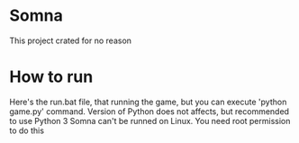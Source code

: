 # Somna
This project crated for no reason

# How to run
Here's the run.bat file, that running the game, but you can execute 'python game.py' command. Version of Python does not affects, but recommended to use Python 3
Somna can't be runned on Linux. You need root permission to do this
